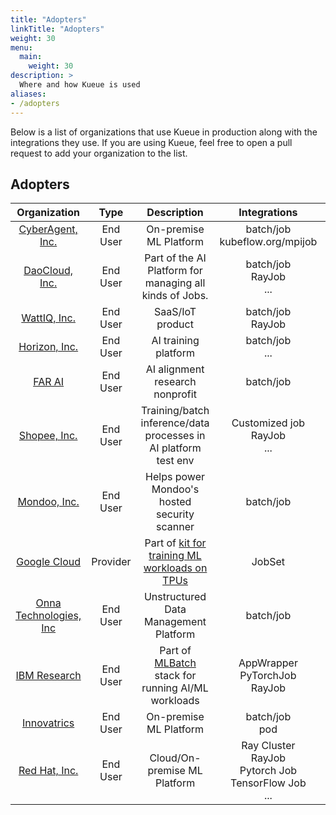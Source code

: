 ```yaml
---
title: "Adopters"
linkTitle: "Adopters"
weight: 30
menu:
  main:
    weight: 30
description: >
  Where and how Kueue is used
aliases:
- /adopters
---
```


Below is a list of organizations that use Kueue in production along with the integrations they use.
If you are using Kueue, feel free to open a pull request to add your organization to the list.

## Adopters

|                      Organization                       |   Type   |                           Description                           |             Integrations              |                     Contact                      |
|:-------------------------------------------------------:|:--------:|:---------------------------------------------------------------:|:-------------------------------------:|:------------------------------------------------:|
| [CyberAgent, Inc.](https://www.cyberagent.co.jp/en/)    | End User |                     On-premise ML Platform                      |  batch/job </br> kubeflow.org/mpijob  |    [@tenzen-y](https://github.com/tenzen-y)      |
|      [DaoCloud, Inc.](https://www.daocloud.io/en/)      | End User |     Part of the AI Platform for managing all kinds of Jobs.     |   batch/job </br> RayJob </br> ...    |     [@kerthcet](https://github.com/kerthcet)     |
|            [WattIQ, Inc.](https://wattiq.io)            | End User |                       SaaS/IoT product                          |     batch/job </br> RayJob </br>      | [@madsenwattiq](https://github.com/madsenwattiq) |
|          [Horizon, Inc.](https://horizon.cc/)           | End User |                      AI training platform                       |         batch/job </br> ...           |      [@GhangZh](https://github.com/GhangZh)      |
|                [FAR AI](https://far.ai/)                | End User |                 AI alignment research nonprofit                 |               batch/job               |     [@rhaps0dy](https://github.com/rhaps0dy)     |
|           [Shopee, Inc.](https://shopee.com/)           | End User | Training/batch inference/data processes in AI platform test env | Customized job </br> RayJob </br> ... |     [@denkensk](https://github.com/denkensk)     |
|           [Mondoo, Inc.](https://mondoo.com)            | End User |          Helps power Mondoo's hosted security scanner           |               batch/job               |         [@jaym](https://github.com/jaym)         |
|        [Google Cloud](https://cloud.google.com/)        | Provider |    Part of [kit for training ML workloads on TPUs][gcmldemo]    |                JobSet                 |     [@mrozacki](https://github.com/mrozacki)     |
|       [Onna Technologies, Inc](https://onna.com)        | End User |              Unstructured Data Management Platform              |            batch/job </br>            |     [@gitcarbs](https://github.com/gitcarbs)     |
|       [IBM Research](https://research.ibm.com)          | End User | Part of [MLBatch][mlbatch] stack for running AI/ML workloads    | AppWrapper</br>PyTorchJob</br>RayJob  |    [dgrove-oss](https://github.com/dgrove-oss)   |
|       [Innovatrics](https://www.innovatrics.com/)       | End User |                     On-premise ML Platform                      |          batch/job </br> pod          |    [@mmolisch](https://github.com/mmolisch)      |
| [Red Hat, Inc.](https://www.redhat.com/en) | End User | Cloud/On-premise ML Platform | Ray Cluster <br> RayJob <br> Pytorch Job <br> TensorFlow Job <br> ... | [@varshaprasad96](https://github.com/varshaprasad96) |

[gcmldemo]: https://cloud.google.com/blog/products/compute/the-worlds-largest-distributed-llm-training-job-on-tpu-v5e
[mlbatch]: https://github.com/project-codeflare/mlbatch
